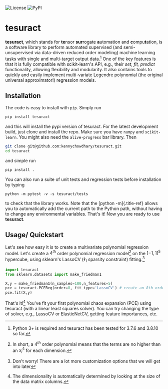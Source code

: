 ![License](https://img.shields.io/github/license/kennychowdhary/tesuract)
![PyPI](https://img.shields.io/pypi/v/tesuract)

# **tesuract**

**tesuract**, which stands for **te**nsor **sur**rogate **a**utomation
and **c**ompu**t**ation, is a software library to perform automated
supervised (and semi-unsupervised via data-driven reduced order
modeling) machine learning tasks with single and multi-target output
data.[^1] One of the key features is that it is fully compatible with
scikit-learn\'s API, e.g., their *set, fit, predict* functionality,
allowing flexibility and modularity. It also contains tools to quickly
and easily implement multi-variate Legendre polynomial (the original
universal approximator!) regression models.

## Installation

The code is easy to install with `pip`. Simply run

``` bash
pip install tesuract
```

and this will install the pypi version of tesuract. For the latest
development build, just clone and install the repo. Make sure you have
`numpy` and `scikit-learn`. You might also need the `alive-progress` bar
library. Then

``` bash
git clone git@github.com:kennychowdhary/tesuract.git
cd tesuract
```

and simple run

``` bash
pip install .
```

You can also run a suite of unit tests and regression tests before
installation by typing

    python -m pytest -v -s tesuract/tests

to check that the library works. Note that the [python -m]{.title-ref}
allows you to automatically add the current path to the Python path,
without having to change any environmental variables. That\'s it! Now
you are ready to use **tesuract**.

## Usage/ Quickstart

Let\'s see how easy it is to create a multivariate polynomial regression
model. Let\'s create a $4^{th}$ order polynomial regression model[^2] on
the $[-1,1]^5$ hypercube, using sklearn\'s LassoCV ($\ell_1$ sparsity
constraint) fitting.[^3]

``` python
import tesuract
from sklearn.datasets import make_friedman1

X,y = make_friedman1(n_samples=100,n_features=5)
pce = tesuract.PCEReg(order=8, fit_type='LassoCV') # create an 8th order polynomial
pce.fit(X,y)
```

That\'s it![^4] You\'ve fit your first polynomial chaos expansion (PCE)
using tesuract (with a linear least squares solver). You can try
changing the type of solver, e.g., LassoCV or ElasticNetCV, getting
feature importances, etc.

[^1]: Python 3+ is required and tesuract has been tested for 3.7.6 and
    3.8.10 so far.

[^2]: In short, a $4^{th}$ order polynomial means that the terms are no
    higher than an $x_i^4$ for each dimension.

[^3]: Don\'t worry! There are a lot more customization options that we
    will get into later

[^4]: The dimensionality is automatically determined by looking at the
    size of the data matrix columns.

